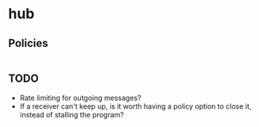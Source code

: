# hub

## Policies

```go

```

## TODO

  - Rate limiting for outgoing messages?
  - If a receiver can't keep up, is it worth having a policy option to close it, instead of stalling the program?
